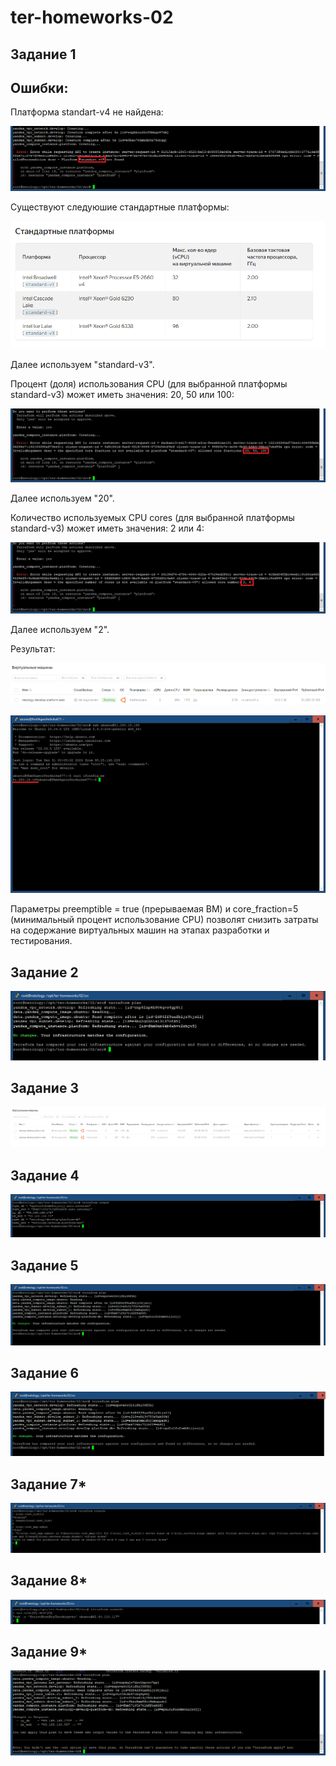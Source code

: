 # ter-homeworks-02

## Задание 1

Ошибки:
-
Платформа standart-v4 не найдена:

![Platform standart-v4 not found](./pix/1_Error_Platform.png)

Существуют следуюшие стандартные платформы:

![Стандартные платформы](./pix/1_Standard.png)

Далее используем "standard-v3".

Процент (доля) использования CPU (для выбранной платформы standard-v3) может иметь значения: 20, 50 или 100:

![Использование CPU](./pix/1_Fractions.png)

Далее используем "20".

Количество используемых CPU cores (для выбранной платформы standard-v3) может иметь значения: 2 или 4:

![Использование CPU cores](./pix/1_Cores.png)

Далее используем "2".

Результат:

![скриншот ЛК Yandex Cloud с созданной VM](./pix/1_VM.png)

![скриншот консоли curl](./pix/1_Curl.png)

Параметры preemptible = true (прерываемая ВМ) и core_fraction=5 (минимальный процент использование CPU) позволят снизить затраты 
на содержание виртуальных машин на этапах разработки и тестирования.

## Задание 2

![terraform plan](./pix/2_Terraform_plan.png)

## Задание 3

![скриншот ЛК Yandex Cloud с созданными VM](./pix/3_VM.png)

## Задание 4

![terraform output](./pix/4_Terraform_output.png)

## Задание 5

![terraform plan](./pix/5_Terraform_plan.png)

## Задание 6

![terraform plan](./pix/6_Terraform_plan.png)

## Задание 7*

![terraform console](./pix/7_Terraform_console.png)

## Задание 8*

![terraform console](./pix/8_Terraform_console.png)

## Задание 9*

![terraform plan](./pix/9_Terraform_plan.png)

